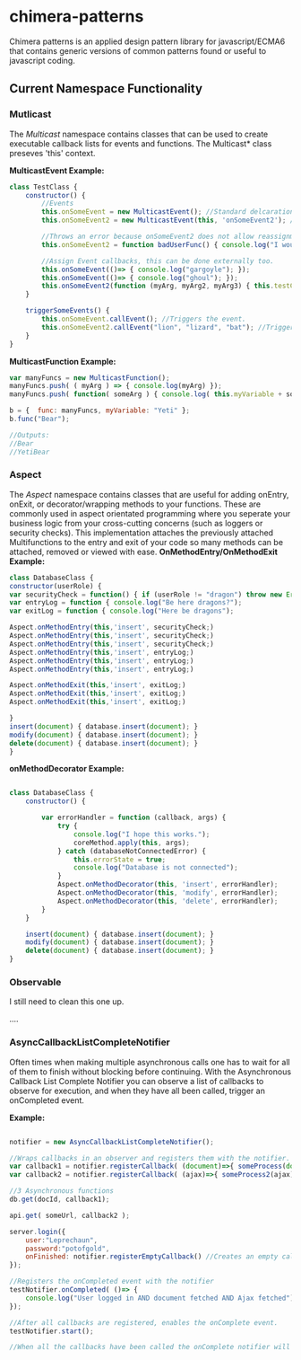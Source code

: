 # chimera-patterns

Chimera patterns is an applied design pattern library for javascript/ECMA6 that contains generic versions of common patterns found or useful to javascript coding.

## Current Namespace Functionality

### Mutlicast 
The _Multicast_ namespace contains classes that can be used to create executable callback lists for events and functions. The Multicast* class preseves 'this' context. 

**MulticastEvent Example:**

```Javascript
class TestClass {
    constructor() {
        //Events
        this.onSomeEvent = new MulticastEvent(); //Standard delcaration
        this.onSomeEvent2 = new MulticastEvent(this, 'onSomeEvent2'); //Protected declaration, does not allow onSomeEvent2 property to be re-assigned

        //Throws an error because onSomeEvent2 does not allow reassignment
        this.onSomeEvent2 = function badUserFunc() { console.log("I would have removed important callbacks"); }

        //Assign Event callbacks, this can be done externally too.
        this.onSomeEvent(()=> { console.log("gargoyle"); });
        this.onSomeEvent(()=> { console.log("ghoul"); });
        this.onSomeEvent2(function (myArg, myArg2, myArg3) { this.testClassVariable = "Chimera:" + myArg + myArg2 + myArg3; });
    }

    triggerSomeEvents() {
        this.onSomeEvent.callEvent(); //Triggers the event.
        this.onSomeEvent2.callEvent("lion", "lizard", "bat"); //Triggers the event.
    }
}
```
**MulticastFunction Example:**

```Javascript
var manyFuncs = new MulticastFunction();
manyFuncs.push( ( myArg ) => { console.log(myArg) });
manyFuncs.push( function( someArg ) { console.log( this.myVariable + someArg) });

b = {  func: manyFuncs, myVariable: "Yeti" };
b.func("Bear");

//Outputs:
//Bear
//YetiBear
```
### Aspect
The _Aspect_ namespace contains classes that are useful for adding onEntry, onExit, or decorator/wrapping methods to your functions. These are commonly used in aspect orientated programming where you seperate your business logic from your cross-cutting concerns (such as loggers or security checks). This implementation attaches the previously attached Multifunctions to the entry and exit of your code so many methods can be attached, removed or viewed with ease.
**OnMethodEntry/OnMethodExit Example:**

```javascript
class DatabaseClass {
constructor(userRole) {
var securityCheck = function() { if (userRole != "dragon") throw new Error("Not a dragon"); }
var entryLog = function { console.log("Be here dragons?");
var exitLog = function { console.log("Here be dragons");

Aspect.onMethodEntry(this,'insert', securityCheck;)
Aspect.onMethodEntry(this,'insert', securityCheck;)
Aspect.onMethodEntry(this,'insert', securityCheck;)
Aspect.onMethodEntry(this,'insert', entryLog;)
Aspect.onMethodEntry(this,'insert', entryLog;)
Aspect.onMethodEntry(this,'insert', entryLog;)

Aspect.onMethodExit(this,'insert', exitLog;)
Aspect.onMethodExit(this,'insert', exitLog;)
Aspect.onMethodExit(this,'insert', exitLog;)

}
insert(document) { database.insert(document); }
modify(document) { database.insert(document); }
delete(document) { database.insert(document); }
}
```
**onMethodDecorator Example:**
```javascript

class DatabaseClass {
    constructor() {

        var errorHandler = function (callback, args) {
            try {
                console.log("I hope this works.");
                coreMethod.apply(this, args);
            } catch (databaseNotConnectedError) {
                this.errorState = true;
                console.log("Database is not connected");
            }
            Aspect.onMethodDecorator(this, 'insert', errorHandler);
            Aspect.onMethodDecorator(this, 'modify', errorHandler);
            Aspect.onMethodDecorator(this, 'delete', errorHandler);
        }
    }

    insert(document) { database.insert(document); }
    modify(document) { database.insert(document); }
    delete(document) { database.insert(document); }
}

```

### Observable
I still need to clean this one up.

....

### AsyncCallbackListCompleteNotifier
Often times when making multiple asynchronous calls one has to wait for all of them to finish without blocking before continuing. With the Asynchronous Callback List Complete Notifier you can observe a list of callbacks to observe for execution, and when they have all been called, trigger an onCompleted event.

**Example:**
```Javascript

notifier = new AsyncCallbackListCompleteNotifier();

//Wraps callbacks in an observer and registers them with the notifier.
var callback1 = notifier.registerCallback( (document)=>{ someProcess(document) });
var callback2 = notifier.registerCallback( (ajax)=>{ someProcess2(ajax) } );

//3 Asynchronous functions
db.get(docId, callback1);

api.get( someUrl, callback2 );

server.login({
    user:"Leprechaun",
    password:"potofgold", 
    onFinished: notifier.registerEmptyCallback() //Creates an empty callback.
});

//Registers the onCompleted event with the notifier
testNotifier.onCompleted( ()=> {
    console.log("User logged in AND document fetched AND Ajax fetched")
});

//After all callbacks are registered, enables the onComplete event.
testNotifier.start();

//When all the callbacks have been called the onComplete notifier will be run.







